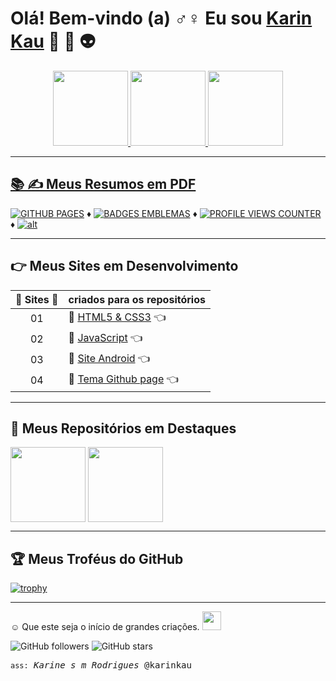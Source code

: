 <!--■■■■■■■■■■ SALUTON ■■■■■■■■■■-->
# Olá! Bem-vindo (a)  ♂♀ Eu sou <ins>Karin Kau</ins>  👋 💚 👽

<!--■■■■■■■■■■ CONTADOR ESTATISTICA ■■■■■■■■■■-->
  <div align="center">
  <a href="https://github.com/karinkau">
  <img height="120em" src="https://github-readme-stats.vercel.app/api?username=karinkau&show_icons=true&theme=dracula&include_all_commits=true&count_private=true"/>
  <!--MOST USED LANGUAGES-->
  <img height="120em" src="https://github-readme-stats.vercel.app/api/top-langs/?username=karinkau&layout=compact&langs_count=7&theme=dracula"/>
  <!--LINGUAGENS EM USO-->
  <img height="120em" src="https://github-readme-stats.vercel.app/api/top-langs/?username=karinkau&layout=default&langs_count=10&custom_title=Linguagens%20em%20uso&title_color=7fff00&text_color=FFF&line_height=70px&card_width=500em&show_icons=true&icon_color=00FA9A&border_color=00FA9A&border_radius=35&bg_color=363636&include_all_commits=true&count_private=true&local">
</div>

___
  
<!--■■■■■■■■■■ RESUMOS EM PDF ■■■■■■■■■■-->
## 📚 ✍️ Meus Resumos em PDF 
  
[![GITHUB PAGES](https://img.shields.io/badge/Ebook:-GITHUB_PAGES-00008F?labelColor=87CEEB&style=for-the-badge&logo=github&logoColor=000080)](../main/ebook/github-pages.pdf) ♦ 
[![BADGES EMBLEMAS](https://img.shields.io/badge/Ebook:-BADGES_EMBLEMAS-00008F?labelColor=87CEEB&style=for-the-badge&logo=github&logoColor=000080)](../main/ebook/badges-github.pdf) ♦
[![PROFILE VIEWS COUNTER](https://img.shields.io/badge/Ebook:-PROFILE_VIEWS_COUNTER-00008F?labelColor=87CEEB&style=for-the-badge&logo=github&logoColor=000080)](../main/ebook/profile-views-counter.pdf) ♦
[![alt](https://img.shields.io/badge/Tutorial:-Markdown-00008F?labelColor=87CEEB&style=for-the-badge&logo=markdown&logoColor=000080)](https://github.com/karinkau/karinkau/blob/main/markdown.md) 

___
  
<!--■■■■■■■■■■ SITES EM DESENVOLVIMENTO ■■■■■■■■■■-->
## 👉 Meus Sites em Desenvolvimento 
  
| 📌 Sites 🔗 | criados para os repositórios|
| :---: | ----------------------------|
| 01  |🔹 [HTML5 & CSS3](https://karinkau.github.io/html5-css3/) 👈
| 02  |🔹 [JavaScript](https://karinkau.github.io/javascript/) 👈
| 03  |🔹 [Site Android](https://karinkau.github.io/site-android/) 👈
| 04  |🔹 [Tema Github page](https://karinkau.github.io/ola-mundo/) 👈
  
___
  
<!--■■■■■■■■■■ REPOSITÓRIOS EM DESTAQUE ■■■■■■■■■■-->
 ## 📌 Meus Repositórios em Destaques
                 
<!--HTML5&CSS3-->
<a href="https://github.com/karinkau/html5-css3">
<img height="120em" align="center" src="https://github-readme-stats.vercel.app/api/pin/?username=karinkau&repo=html5-css3&title_color=7fff00&text_color=FFF&line_height=20px&card_width=100em&show_icons=true&icon_color=00FA9A&border_color=00FA9A&border_radius=35&bg_color=363636&locale=pt-BR"/></a>    

<!--JAVASCRIPT-->
<a href="https://github.com/karinkau/javascript">
<img height="120em" align="center" src="https://github-readme-stats.vercel.app/api/pin/?username=karinkau&repo=javascript&title_color=7fff00&text_color=FFF&line_height=20px&card_width=100em&show_icons=true&icon_color=00FA9A&border_color=00FA9A&border_radius=35&bg_color=363636&locale=pt-BR"/></a>

___
  
<!--■■■■■■■■■■ TROFÉUS ■■■■■■■■■■-->
## 🏆 Meus Troféus do GitHub

[![trophy](https://github-profile-trophy.vercel.app/?username=karinkau&no-bg=true&no-frame=true&margin-h=3&margin-w=3&row=1&column=7&theme=darkhub)](https://github.com/karinkau/github-profile-trophy)

___
  
<!--■■■■■■■■■■ FINAL ■■■■■■■■■■-->

☺ Que este seja o início de grandes criações.  <img src = "https://raw.githubusercontent.com/iampavangandhi/iampavangandhi/master/gifs/Hi.gif" width = "30px">
</div>
 
 ![GitHub followers](https://img.shields.io/github/followers/karinkau?color=00FFFF&label=Meus+seguidores&labelColor=800000&logo=Alitalia&logoColor=00FFFF&&logoWidth=20&style=for-the-badge)
![GitHub stars](https://img.shields.io/github/stars/karinkau?color=00FFFF&label=Minhas+estrelas&labelColor=800000&logo=Apache-Spark&logoColor=00FFFF&logoWidth=20&style=for-the-badge)

<!--ASSINATURA-->
 <kbd>`ass:` *Karine s m Rodrigues* @karinkau</kbd> 